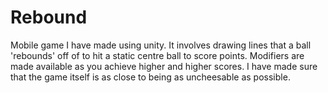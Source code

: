 # Rebound

Mobile game I have made using unity. It involves drawing lines that a ball 'rebounds' off of to hit a static centre ball to score points.
Modifiers are made available as you achieve higher and higher scores. I have made sure that the game itself is as close to being as uncheesable as possible.
